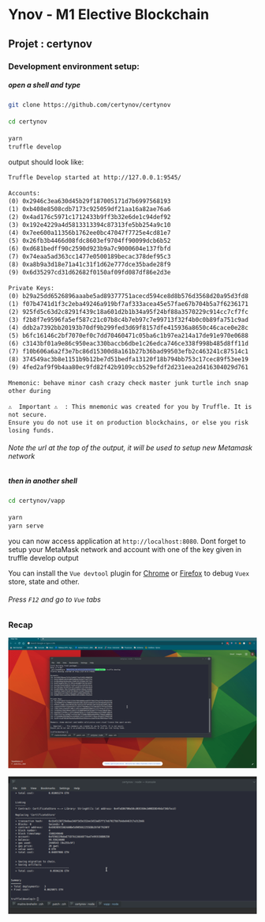 # Ynov - M1 Elective Blockchain

## Projet : certynov

### Development environment setup:

##### open a shell and type
```bash
git clone https://github.com/certynov/certynov

cd certynov

yarn
truffle develop
```

output should look like:

```
Truffle Develop started at http://127.0.0.1:9545/

Accounts:
(0) 0x2946c3ea630d45b29f187005171d7b6997568193
(1) 0xb408e8508cdb7173c925059df21aa16a82ae76a6
(2) 0x4ad176c5971c1712433b9ff3b32e6de1c94def92
(3) 0x192e4229a4d5813313394c87313fe5bb254a9c10
(4) 0x7ee600a11356b1762ee0bc47047f7725e4cd81e7
(5) 0x26fb3b4466d08fdc8603ef9704ff90099dcb6b52
(6) 0xd681bedff90c2590d923b9a7c9000604e137fbfd
(7) 0x74eaa5ad363cc1477e0500189becac378def95c3
(8) 0xa8b9a3d18e71a41c31f1d62e777dce35bade28f9
(9) 0x6d35297cd31d62682f0150af09fd087df86e2d3e

Private Keys:
(0) b29a25dd6526896aaabe5ad89377751acecd594ce8d8b576d3568d20a95d3fd8
(1) f07b4741d1f3c2eba49246a919bf7af333acea45e57fae67b704b5a7f6236171
(2) 925fd5c63d2c8291f439c18a601d2b1b34a95f24bf88a3570229c914cc7cf7fc
(3) f2b8f7e9596fa5ef587c21c07b8c4b7eb97c7e99713f32f4b0c0b89fa751c9ad
(4) ddb2a7392bb20193b70df9b299fed3d69f8157dfe415936a8650c46cace0e28c
(5) b6fc16146c2bf7070ef0c7dd70460471c05ba6c1b97ea214a17de91e970e0688
(6) c3143bf01a9e86c950eac330baccb6dbe1c26edca746ce338f998b485d8ff11d
(7) f10b606a6a2f3e7bc86d15300d8a161b27b36bad99503efb2c463241c87514c1
(8) 374549ac3b8e1151b9b12be7d51bedfa13120f18b794bb753c17cec89f53ee19
(9) 4fed2af9f9b4aa80ec9fd82f42b9109ccb529efdf2d231eea2d416304029d761

Mnemonic: behave minor cash crazy check master junk turtle inch snap other during

⚠️  Important ⚠️  : This mnemonic was created for you by Truffle. It is not secure.
Ensure you do not use it on production blockchains, or else you risk losing funds.
```

###### Note the url at the top of the output, it will be used to setup new Metamask network

##### then in another shell

```bash
cd certynov/vapp

yarn
yarn serve
``` 

you can now access application at `http://localhost:8080`.
Dont forget to setup your MetaMask network and account with one of the key given in truffle develop output

You can install the `Vue devtool` plugin for [Chrome](https://chrome.google.com/webstore/detail/vuejs-devtools/nhdogjmejiglipccpnnnanhbledajbpd) or [Firefox](https://addons.mozilla.org/fr/firefox/addon/vue-js-devtools/) to debug `Vuex` store, state and other.
###### Press `F12` and go to `Vue` tabs

### Recap

![develop setup](./docs/develop.gif)

![contract setup](./docs/contract.gif)
